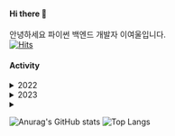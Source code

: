 #### Hi there 👋
안녕하세요 파이썬 백엔드 개발자 이여울입니다.   
[![Hits](https://hits.seeyoufarm.com/api/count/incr/badge.svg?url=https%3A%2F%2Fgithub.com%2Fyeowul%2Fhit-counter&count_bg=%2379C83D&title_bg=%23555555&icon=&icon_color=%23E7E7E7&title=hits&edge_flat=false)](https://hits.seeyoufarm.com)   
#### Activity
<details>
<summary>
  2022
</summary>
  <li>지능형 웹서비스 풀스텍 개발 과정</li>
  <li>데이터 기반 인공지능 시스템 엔지니어 양성 과정 수료</li>
  <li>배포 스터디</li>
</details>
<details>
<summary>
  2023
</summary>
  <li>정보처리기사 취득</li>
</details>
<details>
<summary>
  
</summary>
   
</details>

![Anurag's GitHub stats](https://github-readme-stats.vercel.app/api?username=yeowul&show_icons=true&theme=radical)
![Top Langs](https://github-readme-stats.vercel.app/api/top-langs/?username=yeowul&amp;show_icons=true&amp;hide_border=true&amp;title_color=004386&amp;icon_color=004386&amp;layout=compact)

